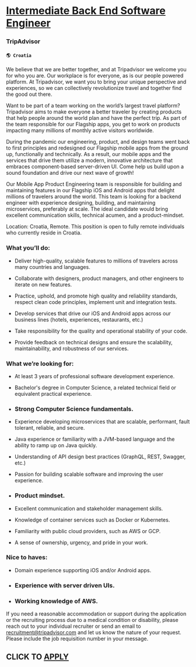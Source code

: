 # [Intermediate Back End Software Engineer](https://www.remotewlb.com/apply/intermediate-back-end-software-engineer)  
### TripAdvisor  
#### `🌎 Croatia`  

We believe that we are better together, and at Tripadvisor we welcome you for who you are. Our workplace is for everyone, as is our people powered platform. At Tripadvisor, we want you to bring your unique perspective and experiences, so we can collectively revolutionize travel and together find the good out there.

Want to be part of a team working on the world’s largest travel platform? Tripadvisor aims to make everyone a better traveler by creating products that help people around the world plan and have the perfect trip. As part of the team responsible for our Flagship apps, you get to work on products impacting many millions of monthly active visitors worldwide.

During the pandemic our engineering, product, and design teams went back to first principles and redesigned our Flagship mobile apps from the ground up, functionally and technically. As a result, our mobile apps and the services that drive them utilize a modern, innovative architecture that embraces component-based server-driven UI. Come help us build upon a sound foundation and drive our next wave of growth!

Our Mobile App Product Engineering team is responsible for building and maintaining features in our Flagship iOS and Android apps that delight millions of travelers around the world. This team is looking for a backend engineer with experience designing, building, and maintaining microservices, preferably at scale. The ideal candidate would bring excellent communication skills, technical acumen, and a product-mindset.

Location: Croatia, Remote. This position is open to fully remote individuals who currently reside in Croatia.

### What you’ll do:

  * Deliver high-quality, scalable features to millions of travelers across many countries and languages.

  * Collaborate with designers, product managers, and other engineers to iterate on new features.

  * Practice, uphold, and promote high quality and reliability standards, respect clean code principles, implement unit and integration tests.

  * Develop services that drive our iOS and Android apps across our business lines (hotels, experiences, restaurants, etc.)

  * Take responsibility for the quality and operational stability of your code.

  * Provide feedback on technical designs and ensure the scalability, maintainability, and robustness of our services.

### What we’re looking for:

  * At least 3 years of professional software development experience.

  * Bachelor's degree in Computer Science, a related technical field or equivalent practical experience.

  * ### Strong Computer Science fundamentals.

  * Experience developing microservices that are scalable, performant, fault tolerant, reliable, and secure.

  * Java experience or familiarity with a JVM-based language and the ability to ramp up on Java quickly.

  * Understanding of API design best practices (GraphQL, REST, Swagger, etc.)

  * Passion for building scalable software and improving the user experience.

  * ### Product mindset.

  * Excellent communication and stakeholder management skills.

  * Knowledge of container services such as Docker or Kubernetes.

  * Familiarity with public cloud providers, such as AWS or GCP.

  * A sense of ownership, urgency, and pride in your work.

### Nice to haves:

  * Domain experience supporting iOS and/or Android apps.

  * ### Experience with server driven UIs.

  * ### Working knowledge of AWS.

If you need a reasonable accommodation or support during the application or the recruiting process due to a medical condition or disability, please reach out to your individual recruiter or send an email to recruitment@tripadvisor.com and let us know the nature of your request. Please include the job requisition number in your message.

  
## CLICK TO [APPLY](https://www.remotewlb.com/apply/intermediate-back-end-software-engineer)

